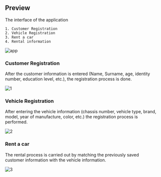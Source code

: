 
## Preview
The interface of the application

    1. Customer Registration
    2. Vehicle Registration
    3. Rent a car
    4. Rental information

![app](https://user-images.githubusercontent.com/100415347/187079394-bf37770c-12a1-4e7f-8b63-395e7129ba22.png)

### Customer Registration
After the customer information is entered (Name, Surname, age, identity number, education level, etc.), the registration process is done.

![1](https://user-images.githubusercontent.com/100415347/187079338-5e0eae18-2b3c-4cb8-89e9-975d3aa25164.gif)

### Vehicle Registration
After entering the vehicle information (chassis number, vehicle type, brand, model, year of manufacture, color, etc.) the registration process is performed.

![2](https://user-images.githubusercontent.com/100415347/187081689-1704f9ae-4df5-477e-b914-c8097232ef72.gif)

### Rent a car
The rental process is carried out by matching the previously saved customer information with the vehicle information.


![3](https://user-images.githubusercontent.com/100415347/187081693-2f599ca2-5b10-49ef-a0a8-69d51b30b275.gif)
